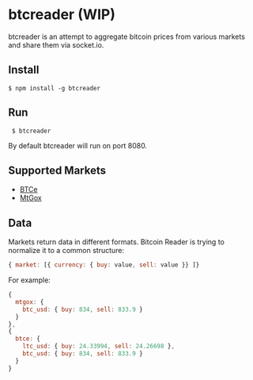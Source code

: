 # btcreader (WIP)

btcreader is an attempt to aggregate bitcoin prices from various markets and share them via socket.io.

## Install

    $ npm install -g btcreader
    
## Run

     $ btcreader

By default btcreader will run on port 8080.

## Supported Markets

* [BTCe](https://btc-e.com)
* [MtGox](http://mtgox.com‎)


## Data 

Markets return data in different formats. Bitcoin Reader is trying to normalize it to a common structure:

````js
{ market: [{ currency: { buy: value, sell: value }} ]}
````

For example:

````js
{
  mtgox: {
    btc_usd: { buy: 834, sell: 833.9 }
  }
},
{ 
  btce: {
    ltc_usd: { buy: 24.33994, sell: 24.26698 },
    btc_usd: { buy: 834, sell: 833.9 }
  }
}
````